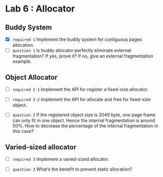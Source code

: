 # Lab 6 : Allocator

## Buddy System

- [x] `required 1` Implement the buddy system for contiguous pages allocation.
- [ ] `question 1` Is buddy allocator perfectly eliminate external fragmentation? If yes, prove it? If no, give an external fragmentation example.

## Object Allocator

- [ ] `required 2-1` Implement the API for register a fixed-size allocator.
- [ ] `required 2-2` Implement the API for allocate and free for fixed-size object.

- [ ] `question 2` If the registered object size is 2049 byte, one page frame can only fit in one object. Hence the internal fragmentation is around 50%. How to decrease the percentage of the internal fragmentation in this case?

## Varied-sized allocator

- [ ] `required 3` Implement a varied-sized allocator.

- [ ] `question 3` What’s the benefit to prevent static allocation?